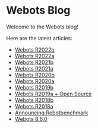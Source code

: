 # Webots Blog

Welcome to the Webots blog!

Here are the latest articles:

- [Webots R2022b](Webots-2022-b-release.md)
- [Webots R2022a](Webots-2022-a-release.md)
- [Webots R2021b](Webots-2021-b-release.md)
- [Webots R2021a](Webots-2021-a-release.md)
- [Webots R2020b](Webots-2020-b-release.md)
- [Webots R2020a](Webots-2020-a-release.md)
- [Webots R2019b](Webots-2019-b-release.md)
- [Webots R2019a + Open Source](Webots-2019-a-release.md)
- [Webots R2018b](Webots-2018-b-release.md)
- [Webots R2018a](Webots-2018-a-release.md)
- [Announcing Robotbenchmark](robotbenchmark.md)
- [Webots 8.6.0](Webots-8-6-0-release.md)
